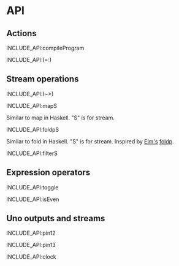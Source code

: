 # API

## Actions

INCLUDE_API:compileProgram

INCLUDE_API:(=:)

## Stream operations

INCLUDE_API:(~>)

INCLUDE_API:mapS

Similar to map in Haskell. "S" is for stream.

INCLUDE_API:foldpS

Similar to fold in Haskell. "S" is for stream.
Inspired by [Elm's](http://elm-lang.org/)
[foldp](http://package.elm-lang.org/packages/elm-lang/core/1.1.0/Signal#foldp).

INCLUDE_API:filterS

## Expression operators

INCLUDE_API:toggle

INCLUDE_API:isEven

## Uno outputs and streams

INCLUDE_API:pin12

INCLUDE_API:pin13

INCLUDE_API:clock
